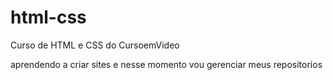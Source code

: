 # html-css
 Curso de HTML e CSS do CursoemVideo

aprendendo a criar sites e nesse momento vou gerenciar meus repositorios